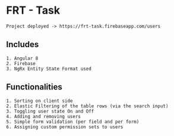 # FRT - Task
    Project deployed -> https://frt-task.firebaseapp.com/users
    
## Includes
    1. Angular 8
    2. Firebase
    3. NgRx Entity State Format used

## Functionalities
    1. Sorting on client side
    2. Elastic Filtering of the table rows (via the search input)
    3. Toggling user state On and Off
    4. Adding and removing users
    5. Simple form validation (per field and per form)
    6. Assigning custom permission sets to users
